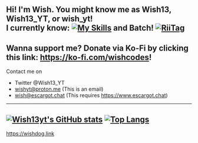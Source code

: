 Hi!
I'm Wish. You might know me as Wish13, Wish13_YT, or wish_yt!
<br>
I currently know:
[![My Skills](https://skillicons.dev/icons?i=html,vscode)](https://skillicons.dev) and Batch!
<a href="https://tag.rc24.xyz/user/1073962008413749298"><img src="https://tag.rc24.xyz/1073962008413749298/tag.png" alt="RiiTag" /></a>
------------------------------------------------------------------------
Wanna support me?
Donate via Ko-Fi by clicking this link: https://ko-fi.com/wishcodes!
----------------------------------------------------------------------
Contact me on 
- Twitter @Wish13_YT
- wishyt@proton.me (This is an email)
- wish@escargot.chat (This requires https://www.escargot.chat)
-------------------------------------------------------------------------
[![Wish13yt's GitHub stats](https://github-readme-stats.vercel.app/api?username=wish13yt)](https://github.com/anuraghazra/github-readme-stats)
[![Top Langs](https://github-readme-stats.vercel.app/api/top-langs/?username=anuraghazra)](https://github.com/anuraghazra/github-readme-stats)
-------------------------------------------------------------------------
https://wishdog.link
